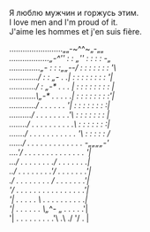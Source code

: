 Я люблю мужчин и горжусь этим. <br>
I love men and I'm proud of it. <br>
J'aime les hommes et j'en suis fière. <br>

…………………...„„-~^^~„-„„_</br>
………………„-^*'' : : „'' : : : : *-„</br>
…………..„-* : : :„„--/ : : : : : : : '\ </br>
…………./ : : „-* . .| : : : : : : : : '|</br>
……….../ : „-* . . . | : : : : : : : : |</br>
………...\„-* . . . . .| : : : : : : : :'|</br>
……….../ . . . . . . '| : : : : : : : :|</br>
……..../ . . . . . . . .'\ : : : : : : : |</br>
……../ . . . . . . . . . .\ : : : : : : :|</br>
……./ . . . . . . . . . . . '\ : : : : : /</br>
….../ . . . . . . . . . . . . . *-„„„„-*' </br>
….'/ . . . . . . . . . . . . . . '|</br>
…/ . . . . . . . ./ . . . . . . .|</br>
../ . . . . . . . .'/ . . . . . . .'|</br>
./ . . . . . . . . / . . . . . . .'|</br>
'/ . . . . . . . . . . . . . . . .'|</br>
'| . . . . . \ . . . . . . . . . .|</br>
'| . . . . . . \„_^- „ . . . . .'|</br>
'| . . . . . . . . .'\ .\ ./ '/ . |</br>
